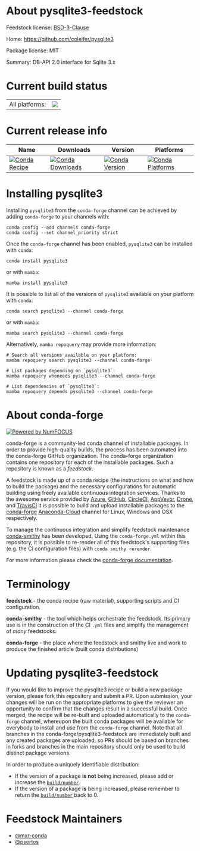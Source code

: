 About pysqlite3-feedstock
=========================

Feedstock license: [BSD-3-Clause](https://github.com/conda-forge/pysqlite3-feedstock/blob/main/LICENSE.txt)

Home: https://github.com/coleifer/pysqlite3

Package license: MIT

Summary: DB-API 2.0 interface for Sqlite 3.x

Current build status
====================


<table><tr><td>All platforms:</td>
    <td>
      <a href="https://dev.azure.com/conda-forge/feedstock-builds/_build/latest?definitionId=13324&branchName=main">
        <img src="https://dev.azure.com/conda-forge/feedstock-builds/_apis/build/status/pysqlite3-feedstock?branchName=main">
      </a>
    </td>
  </tr>
</table>

Current release info
====================

| Name | Downloads | Version | Platforms |
| --- | --- | --- | --- |
| [![Conda Recipe](https://img.shields.io/badge/recipe-pysqlite3-green.svg)](https://anaconda.org/conda-forge/pysqlite3) | [![Conda Downloads](https://img.shields.io/conda/dn/conda-forge/pysqlite3.svg)](https://anaconda.org/conda-forge/pysqlite3) | [![Conda Version](https://img.shields.io/conda/vn/conda-forge/pysqlite3.svg)](https://anaconda.org/conda-forge/pysqlite3) | [![Conda Platforms](https://img.shields.io/conda/pn/conda-forge/pysqlite3.svg)](https://anaconda.org/conda-forge/pysqlite3) |

Installing pysqlite3
====================

Installing `pysqlite3` from the `conda-forge` channel can be achieved by adding `conda-forge` to your channels with:

```
conda config --add channels conda-forge
conda config --set channel_priority strict
```

Once the `conda-forge` channel has been enabled, `pysqlite3` can be installed with `conda`:

```
conda install pysqlite3
```

or with `mamba`:

```
mamba install pysqlite3
```

It is possible to list all of the versions of `pysqlite3` available on your platform with `conda`:

```
conda search pysqlite3 --channel conda-forge
```

or with `mamba`:

```
mamba search pysqlite3 --channel conda-forge
```

Alternatively, `mamba repoquery` may provide more information:

```
# Search all versions available on your platform:
mamba repoquery search pysqlite3 --channel conda-forge

# List packages depending on `pysqlite3`:
mamba repoquery whoneeds pysqlite3 --channel conda-forge

# List dependencies of `pysqlite3`:
mamba repoquery depends pysqlite3 --channel conda-forge
```


About conda-forge
=================

[![Powered by
NumFOCUS](https://img.shields.io/badge/powered%20by-NumFOCUS-orange.svg?style=flat&colorA=E1523D&colorB=007D8A)](https://numfocus.org)

conda-forge is a community-led conda channel of installable packages.
In order to provide high-quality builds, the process has been automated into the
conda-forge GitHub organization. The conda-forge organization contains one repository
for each of the installable packages. Such a repository is known as a *feedstock*.

A feedstock is made up of a conda recipe (the instructions on what and how to build
the package) and the necessary configurations for automatic building using freely
available continuous integration services. Thanks to the awesome service provided by
[Azure](https://azure.microsoft.com/en-us/services/devops/), [GitHub](https://github.com/),
[CircleCI](https://circleci.com/), [AppVeyor](https://www.appveyor.com/),
[Drone](https://cloud.drone.io/welcome), and [TravisCI](https://travis-ci.com/)
it is possible to build and upload installable packages to the
[conda-forge](https://anaconda.org/conda-forge) [Anaconda-Cloud](https://anaconda.org/)
channel for Linux, Windows and OSX respectively.

To manage the continuous integration and simplify feedstock maintenance
[conda-smithy](https://github.com/conda-forge/conda-smithy) has been developed.
Using the ``conda-forge.yml`` within this repository, it is possible to re-render all of
this feedstock's supporting files (e.g. the CI configuration files) with ``conda smithy rerender``.

For more information please check the [conda-forge documentation](https://conda-forge.org/docs/).

Terminology
===========

**feedstock** - the conda recipe (raw material), supporting scripts and CI configuration.

**conda-smithy** - the tool which helps orchestrate the feedstock.
                   Its primary use is in the construction of the CI ``.yml`` files
                   and simplify the management of *many* feedstocks.

**conda-forge** - the place where the feedstock and smithy live and work to
                  produce the finished article (built conda distributions)


Updating pysqlite3-feedstock
============================

If you would like to improve the pysqlite3 recipe or build a new
package version, please fork this repository and submit a PR. Upon submission,
your changes will be run on the appropriate platforms to give the reviewer an
opportunity to confirm that the changes result in a successful build. Once
merged, the recipe will be re-built and uploaded automatically to the
`conda-forge` channel, whereupon the built conda packages will be available for
everybody to install and use from the `conda-forge` channel.
Note that all branches in the conda-forge/pysqlite3-feedstock are
immediately built and any created packages are uploaded, so PRs should be based
on branches in forks and branches in the main repository should only be used to
build distinct package versions.

In order to produce a uniquely identifiable distribution:
 * If the version of a package **is not** being increased, please add or increase
   the [``build/number``](https://docs.conda.io/projects/conda-build/en/latest/resources/define-metadata.html#build-number-and-string).
 * If the version of a package **is** being increased, please remember to return
   the [``build/number``](https://docs.conda.io/projects/conda-build/en/latest/resources/define-metadata.html#build-number-and-string)
   back to 0.

Feedstock Maintainers
=====================

* [@mxr-conda](https://github.com/mxr-conda/)
* [@psortos](https://github.com/psortos/)

